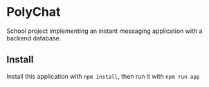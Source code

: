 # PolyChat
School project implementing an instant messaging application with a backend database.

## Install 
Install this application with `npm install`, then run it with `npm run app`
